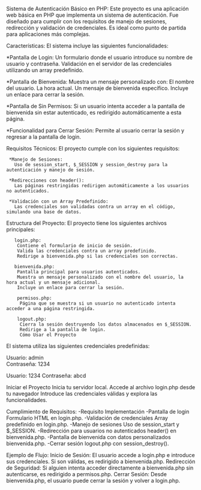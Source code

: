 Sistema de Autenticación Básico en PHP:
  Este proyecto es una aplicación web básica en PHP que implementa un sistema de autenticación. 
  Fue diseñado para cumplir con los requisitos de manejo de sesiones, redirección y validación de credenciales. 
  Es ideal como punto de partida para aplicaciones más complejas.

Características:
El sistema incluye las siguientes funcionalidades:

  *Pantalla de Login:
  Un formulario donde el usuario introduce su nombre de usuario y contraseña.
  Validación en el servidor de las credenciales utilizando un array predefinido.

  *Pantalla de Bienvenida:
    Muestra un mensaje personalizado con:
    El nombre del usuario.
    La hora actual.
    Un mensaje de bienvenida específico.
    Incluye un enlace para cerrar la sesión.
  
  *Pantalla de Sin Permisos:
    Si un usuario intenta acceder a la pantalla de bienvenida sin estar autenticado, es redirigido automáticamente a esta página.
  
  *Funcionalidad para Cerrar Sesión:
    Permite al usuario cerrar la sesión y regresar a la pantalla de login.
  
Requisitos Técnicos:
  El proyecto cumple con los siguientes requisitos:

     *Manejo de Sesiones:
       Uso de session_start, $_SESSION y session_destroy para la autenticación y manejo de sesión.
  
     *Redirecciones con header():
       Las páginas restringidas redirigen automáticamente a los usuarios no autenticados.
       
     *Validación con un Array Predefinido:
       Las credenciales son validadas contra un array en el código, simulando una base de datos.
       
Estructura del Proyecto:
   El proyecto tiene los siguientes archivos principales:

       login.php:
        Contiene el formulario de inicio de sesión.
        Valida las credenciales contra un array predefinido.
        Redirige a bienvenida.php si las credenciales son correctas.
        
       bienvenida.php:
        Pantalla principal para usuarios autenticados.
        Muestra un mensaje personalizado con el nombre del usuario, la hora actual y un mensaje adicional.
        Incluye un enlace para cerrar la sesión.
        
        permisos.php:
         Página que se muestra si un usuario no autenticado intenta acceder a una página restringida.
         
        logout.php:
         Cierra la sesión destruyendo los datos almacenados en $_SESSION.
         Redirige a la pantalla de login.
         Cómo Usar el Proyecto
    
El sistema utiliza las siguientes credenciales predefinidas:

  Usuario: admin	
  Contraseña: 1234

  Usuario: 1234
  Contraseña: abcd

Iniciar el Proyecto
Inicia tu servidor local.
Accede al archivo login.php desde tu navegador
Introduce las credenciales válidas y explora las funcionalidades.

Cumplimiento de Requisitos:
-Requisito	Implementación
-Pantalla de login	Formulario HTML en login.php.
-Validación de credenciales	Array predefinido en login.php.
-Manejo de sesiones	Uso de session_start y $_SESSION.
-Redirección para usuarios no autenticados	header() en bienvenida.php.
-Pantalla de bienvenida con datos personalizados	bienvenida.php.
-Cerrar sesión	logout.php con session_destroy().

Ejemplo de Flujo:
Inicio de Sesión:
 El usuario accede a login.php e introduce sus credenciales.
 Si son válidas, es redirigido a bienvenida.php.
Redirección de Seguridad:
 Si alguien intenta acceder directamente a bienvenida.php sin autenticarse, es redirigido a permisos.php.
Cerrar Sesión:
Desde bienvenida.php, el usuario puede cerrar la sesión y volver a login.php.
